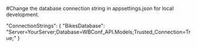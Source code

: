 #Change the database connection string in appsettings.json for local development.

 "ConnectionStrings": {
    "BikesDatabase": "Server=YourServer;Database=WBConf_API.Models;Trusted_Connection=True;"
  }
 
